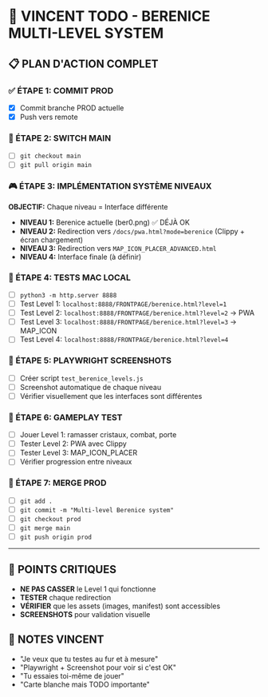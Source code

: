 # 🎯 VINCENT TODO - BERENICE MULTI-LEVEL SYSTEM

## 📋 PLAN D'ACTION COMPLET

### ✅ ÉTAPE 1: COMMIT PROD
- [x] Commit branche PROD actuelle
- [x] Push vers remote

### 🔄 ÉTAPE 2: SWITCH MAIN  
- [ ] `git checkout main`
- [ ] `git pull origin main`

### 🎮 ÉTAPE 3: IMPLÉMENTATION SYSTÈME NIVEAUX
**OBJECTIF:** Chaque niveau = Interface différente

- **NIVEAU 1:** Berenice actuelle (ber0.png) ✅ DÉJÀ OK
- **NIVEAU 2:** Redirection vers `/docs/pwa.html?mode=berenice` (Clippy + écran chargement)
- **NIVEAU 3:** Redirection vers `MAP_ICON_PLACER_ADVANCED.html` 
- **NIVEAU 4:** Interface finale (à définir)

### 🧪 ÉTAPE 4: TESTS MAC LOCAL
- [ ] `python3 -m http.server 8888`
- [ ] Test Level 1: `localhost:8888/FRONTPAGE/berenice.html?level=1`
- [ ] Test Level 2: `localhost:8888/FRONTPAGE/berenice.html?level=2` → PWA
- [ ] Test Level 3: `localhost:8888/FRONTPAGE/berenice.html?level=3` → MAP_ICON
- [ ] Test Level 4: `localhost:8888/FRONTPAGE/berenice.html?level=4`

### 📸 ÉTAPE 5: PLAYWRIGHT SCREENSHOTS
- [ ] Créer script `test_berenice_levels.js`
- [ ] Screenshot automatique de chaque niveau
- [ ] Vérifier visuellement que les interfaces sont différentes

### 🎯 ÉTAPE 6: GAMEPLAY TEST
- [ ] Jouer Level 1: ramasser cristaux, combat, porte
- [ ] Tester Level 2: PWA avec Clippy
- [ ] Tester Level 3: MAP_ICON_PLACER
- [ ] Vérifier progression entre niveaux

### 🔀 ÉTAPE 7: MERGE PROD
- [ ] `git add .`
- [ ] `git commit -m "Multi-level Berenice system"`
- [ ] `git checkout prod`
- [ ] `git merge main`
- [ ] `git push origin prod`

---

## 🚨 POINTS CRITIQUES
- **NE PAS CASSER** le Level 1 qui fonctionne
- **TESTER** chaque redirection
- **VÉRIFIER** que les assets (images, manifest) sont accessibles
- **SCREENSHOTS** pour validation visuelle

## 📝 NOTES VINCENT
- "Je veux que tu testes au fur et à mesure"
- "Playwright + Screenshot pour voir si c'est OK"
- "Tu essaies toi-même de jouer"
- "Carte blanche mais TODO importante"